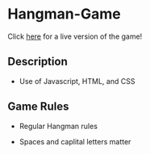 # Hangman-Game

Click [here](https://melissarburnham.github.io/Hangman-Game/) for a live version of the game! 

## Description

* Use of Javascript, HTML, and CSS 

## Game Rules

* Regular Hangman rules

* Spaces and caplital letters matter

